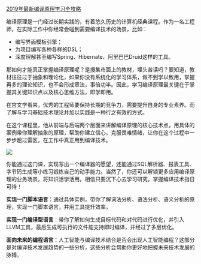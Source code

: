 [2019年最新编译原理学习全攻略](https://time.geekbang.org/column/article/125948)

编译原理是一门经过长期实践的，有着悠久历史的计算机经典课程。作为一名工程师，在实际工作中你经常会碰到需要编译技术的场景，比如：

- 编写界面模板引擎；
- 为项目编写各种各样的DSL；
- 深度理解甚至编写Spring、Hibernate、阿里巴巴Druid这样的工具。

那如何才能真正掌握编译原理呢？是搜集市面上的教材，埋头苦读吗？要知道，教材往往过于抽象和理论化，如果你没有系统化的学习体系，做不到学以致用，掌握再多的理论知识，也不会形成章法，事倍功半。因此，学习编译原理最关键在于掌握其关键知识点以及核心思维方法，即学即用。

在宫文学看来，优秀的工程师要保持长期的竞争力，需要提升自身的专业素养。而了解与学习基础技术理论并加以实践是一种行之有效的方式。

在这个课程里，他从前端与后端两个层面来讲解编译原理的核心技术点，用具体的案例带你理解抽象的原理，帮助你建立信心，克服畏难情绪，让你在这个过程中一步步趟过雷区，在工作中真正用到编译技术。

![](https://static001.geekbang.org/resource/image/0b/3d/0b09f3f3ef0c4846f7311510a35e433d.png)

你能通过这门课，实现写出一个编译器的愿望，还能通过SQL解析器、报表工具、字节码生成等小练习锻炼自己的动手能力。当然了，你还可以解锁更多应用编译原理的业务场景，将知识活学活用。相信只要沉下心去学习研究，掌握编译技术指日可待！

**实现一门脚本语言**：通过具体实例，带你了解词法分析、语法分析、语义分析的原理，实现一门脚本语言，并用工具提升效率。

**实现一门编译型语言**：带你了解如何生成目标代码和对代码进行优化，并引入LLVM工具，最后生成可执行的文件能支持即时编译，并经过了多层优化。

**面向未来的编程语言**：人工智能与编译技术结合是否会出现人工智能编程？这部分是对编译技术发展趋势的一些分析，这些分析会帮助你更好地把握未来技术发展的脉搏。